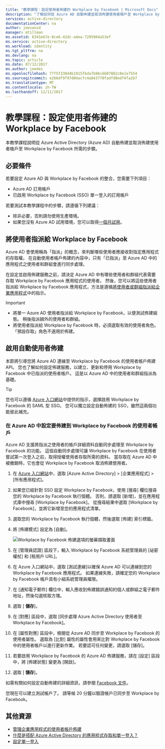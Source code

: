 ```yaml
---
title: "教學課程：設定使用者佈建的 Workplace by Facebook | Microsoft Docs"
description: "了解如何從 Azure AD 自動佈建並取消佈建使用者帳戶至 Workplace by Facebook。"
services: active-directory
documentationCenter: na
author: jeevansd
manager: mtillman
ms.assetid: 6341e67e-8ce6-42dc-a4ea-7295904a53ef
ms.service: active-directory
ms.workload: identity
ms.tgt_pltfrm: na
ms.devlang: na
ms.topic: article
ms.date: 07/12/2017
ms.author: jeedes
ms.openlocfilehash: 77f5f33044b1915fbda7b86c6b07882c0e1e7554
ms.sourcegitcommit: e266df9f97d04acfc4a843770fadfd8edf4fa2b7
ms.translationtype: MT
ms.contentlocale: zh-TW
ms.lasthandoff: 12/11/2017
---
```

# <a name="tutorial-configure-workplace-by-facebook-for-user-provisioning"></a>教學課程：設定使用者佈建的 Workplace by Facebook

本教學課程說明從 Azure Active Directory (Azure AD) 自動佈建並取消佈建使用者帳戶至 Workplace by Facebook 所需的步驟。

## <a name="prerequisites"></a>必要條件

若要設定 Azure AD 與 Workplace by Facebook 的整合，您需要下列項目：

- Azure AD 訂用帳戶
- 已啟用 Workplace by Facebook (SSO) 單一登入的訂用帳戶

若要測試本教學課程中的步驟，請遵循下列建議：

- 除非必要，否則請勿使用生產環境。
- 如果您沒有 Azure AD 試用環境，您可以取得[一個月試用](https://azure.microsoft.com/pricing/free-trial/)。

## <a name="assign-users-to-workplace-by-facebook"></a>將使用者指派給 Workplace by Facebook

Azure AD 會使用稱為「指派」的概念，來判斷哪些使用者應接收對指定應用程式的存取權。 在自動使用者帳戶佈建的內容中，只有「已指派」至 Azure AD 中的應用程式之使用者和群組會進行同步處理。

在設定並啟用佈建服務之前，請決定 Azure AD 中有哪些使用者和群組代表需要存取 Workplace by Facebook 應用程式的使用者。 然後，您可以將這些使用者指派給 Workplace by Facebook 應用程式，方法是遵循[將使用者或群組指派給企業應用程式](https://docs.microsoft.com/azure/active-directory/active-directory-coreapps-assign-user-azure-portal)中的指示。

>[!IMPORTANT]
>*   將單一 Azure AD 使用者指派給 Workplace by Facebook，以便測試佈建組態。 稍後指派額外的使用者和群組。
>*   將使用者指派給 Workplace by Facebook 時，必須選取有效的使用者角色。 「預設存取」角色不適用於佈建。

## <a name="enable-automated-user-provisioning"></a>啟用自動使用者佈建

本節將引導您將 Azure AD 連線至 Workplace by Facebook 的使用者帳戶佈建 API。 您也了解如何設定佈建服務，以建立、更新和停用 Workplace by Facebook 中已指派的使用者帳戶。 這是以 Azure AD 中的使用者和群組指派為基礎。

>[!Tip]
>您也可以遵循 [Azure 入口網站](https://portal.azure.com)中提供的指示，選擇啟用 Workplace by Facebook 的 SAML 型 SSO。 您可以獨立設定自動佈建的 SSO，雖然這兩個功能彼此補充。

### <a name="configure-user-account-provisioning-to-workplace-by-facebook-in-azure-ad"></a>在 Azure AD 中設定要佈建到 Workplace by Facebook 的使用者帳戶

Azure AD 支援將指派之使用者的帳戶詳細資料自動同步處理至 Workplace by Facebook 的功能。 這個自動同步處理可讓 Workplace by Facebook 在使用者嘗試第一次登入之前，取得授權使用者存取所需的資料。 當存取在 Azure AD 中被撤銷時，它也會從 Workplace by Facebook 取消佈建使用者。

1. 在 [Azure 入口網站](https://portal.azure.com)中，選取 [Azure Active Directory] > [企業應用程式] > [所有應用程式]。

2. 如果您已經針對 SSO 設定 Workplace by Facebook，使用 [搜尋] 欄位搜尋您的 Workplace by Facebook 執行個體。 否則，請選取 [新增]，並在應用程式庫中搜尋 [Workplace by Facebook]。 從搜尋結果中選取 [Workplace by Facebook]，並將它新增至您的應用程式清單。

3. 選取您的 Workplace by Facebook 執行個體，然後選取 [佈建] 索引標籤。

4. 將 [佈建模式] 設定為 [自動]。 

    ![Workplace by Facebook 佈建選項的螢幕擷取畫面](./media/active-directory-saas-facebook-at-work-provisioning-tutorial/provisioning.png)

5. 在 [管理員認證] 區段下，輸入 Workplace by Facebook 系統管理員的 [祕密權杖] 和 [租用戶 URL]。

6. 在 Azure 入口網站中，選取 [測試連線]以確保 Azure AD 可以連線到您的 Workplace by Facebook 應用程式。 如果連線失敗，請確定您的 Workplace by Facebook 帳戶具有小組系統管理員權限。

7. 在 [通知電子郵件] 欄位中，輸入應收到佈建錯誤通知的個人或群組之電子郵件地址，然後勾選核取方塊。

8. 選取 [ **儲存**]。

9. 在 [對應] 區段中，選取 [同步處理 Azure Active Directory 使用者至 Workplace by Facebook]。

10. 在 [屬性對應] 區段中，檢閱從 Azure AD 同步至 Workplace by Facebook 的使用者屬性。 選取為 [比對] 屬性的屬性會用來比對 Workplace by Facebook 中的使用者帳戶以進行更新作業。 若要認可任何變更，請選取 [儲存]。

11. 若要啟用 Workplace by Facebook 的 Azure AD 佈建服務，請在 [設定] 區段中，將 [佈建狀態] 變更為 [開啟]。

12. 選取 [ **儲存**]。

如需有關如何設定自動佈建的詳細資訊，請參閱 [Facebook 文件](https://developers.facebook.com/docs/facebook-at-work/provisioning/cloud-providers)。

您現在可以建立測試帳戶了。 請等候 20 分鐘以驗證帳戶已同步至 Workplace by Facebook。

## <a name="additional-resources"></a>其他資源

* [管理企業應用程式的使用者帳戶佈建](active-directory-saas-tutorial-list.md)
* [什麼是搭配 Azure Active Directory 的應用程式存取和單一登入？](active-directory-appssoaccess-whatis.md)
* [設定單一登入](active-directory-saas-facebook-at-work-tutorial.md)

